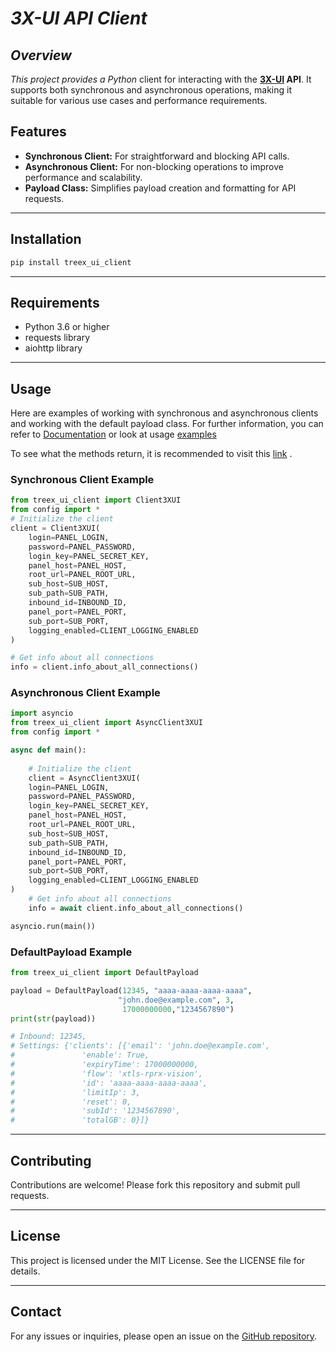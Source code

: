 # *3X-UI API Client*

## *Overview*

*This project provides a Python* client for interacting with the **[3X-UI]() API**.
It supports both synchronous and asynchronous operations,
making it suitable for various use cases and performance requirements.

## Features

- **Synchronous Client:** For straightforward and blocking API calls.
- **Asynchronous Client:** For non-blocking operations to improve performance and scalability.
- **Payload Class:** Simplifies payload creation and formatting for API requests.

---

## Installation

```bash
pip install treex_ui_client
```

---
## Requirements

- Python 3.6 or higher
- requests library
- aiohttp library 
---

## Usage

Here are examples of working with synchronous and asynchronous clients and working with the default payload class.
For further information, you can refer to [Documentation]() or look at usage [examples]()

To see what the methods return, it is recommended to visit this [link]() .

### Synchronous Client Example

```python
from treex_ui_client import Client3XUI
from config import *
# Initialize the client
client = Client3XUI(
    login=PANEL_LOGIN,
    password=PANEL_PASSWORD,
    login_key=PANEL_SECRET_KEY,
    panel_host=PANEL_HOST,
    root_url=PANEL_ROOT_URL,
    sub_host=SUB_HOST,
    sub_path=SUB_PATH,
    inbound_id=INBOUND_ID,
    panel_port=PANEL_PORT,
    sub_port=SUB_PORT,
    logging_enabled=CLIENT_LOGGING_ENABLED
)

# Get info about all connections
info = client.info_about_all_connections()   
```

### Asynchronous Client Example

```python
import asyncio
from treex_ui_client import AsyncClient3XUI
from config import *

async def main():
   
    # Initialize the client
    client = AsyncClient3XUI(
    login=PANEL_LOGIN,
    password=PANEL_PASSWORD,
    login_key=PANEL_SECRET_KEY,
    panel_host=PANEL_HOST,
    root_url=PANEL_ROOT_URL,
    sub_host=SUB_HOST,
    sub_path=SUB_PATH,
    inbound_id=INBOUND_ID,
    panel_port=PANEL_PORT,
    sub_port=SUB_PORT,
    logging_enabled=CLIENT_LOGGING_ENABLED
)
    # Get info about all connections
    info = await client.info_about_all_connections()

asyncio.run(main())
```

### DefaultPayload Example

```python
from treex_ui_client import DefaultPayload

payload = DefaultPayload(12345, "aaaa-aaaa-aaaa-aaaa",
                        "john.doe@example.com", 3,
                         17000000000,"1234567890")
print(str(payload))

# Inbound: 12345,
# Settings: {'clients': [{'email': 'john.doe@example.com',
#               'enable': True,
#               'expiryTime': 17000000000,
#               'flow': 'xtls-rprx-vision',
#               'id': 'aaaa-aaaa-aaaa-aaaa',
#               'limitIp': 3,
#               'reset': 0,
#               'subId': '1234567890',
#               'totalGB': 0}]}


```
---



## Contributing

Contributions are welcome! Please fork this repository and submit pull requests.

---

## License

This project is licensed under the MIT License. See the LICENSE file for details.

---

## Contact

For any issues or inquiries, please open an issue on the [GitHub repository](https://github.com/your_username/3x-ui-client).

